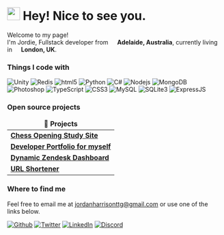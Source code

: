 <h1><img src="https://emojis.slackmojis.com/emojis/images/1531849430/4246/blob-sunglasses.gif?1531849430" width="30"/> Hey! Nice to see you.</h1>


<p>Welcome to my page! </br> I'm Jordie, Fullstack developer from <img src="https://cdn-icons-png.flaticon.com/512/197/197507.png" width="13"/> <b>Adelaide, Australia</b>, currently living in <img src="https://cdn-icons-png.flaticon.com/512/197/197374.png" width="13"/> <b>London, UK</b>. </p>
<h3>Things I code with</h3>
<p>
  <img alt="Unity" src="https://img.shields.io/badge/Unity-100000?style=for-the-badge&logo=unity&logoColor=white" />
  <img alt="Redis" src="https://img.shields.io/badge/redis-%23DD0031.svg?&style=for-the-badge&logo=redis&logoColor=white" />
  <img alt="html5" src="https://img.shields.io/badge/HTML5-E34F26?style=for-the-badge&logo=html5&logoColor=white" />
  <img alt="Python" src="https://img.shields.io/badge/Python-FFD43B?style=for-the-badge&logo=python&logoColor=blue" />
  <img alt="C#" src="https://img.shields.io/badge/C%23-239120?style=for-the-badge&logo=csharp&logoColor=white" />
  <img alt="Nodejs" src="https://img.shields.io/badge/Node%20js-339933?style=for-the-badge&logo=nodedotjs&logoColor=white" />
  <img alt="MongoDB" src="https://img.shields.io/badge/MongoDB-4EA94B?style=for-the-badge&logo=mongodb&logoColor=white" />
  <img alt="Photoshop" src="https://img.shields.io/badge/Adobe%20Photoshop-31A8FF?style=for-the-badge&logo=Adobe%20Photoshop&logoColor=black" />
  <img alt="TypeScript" src="https://img.shields.io/badge/TypeScript-007ACC?style=for-the-badge&logo=typescript&logoColor=white" />
  <img alt="CSS3" src="https://img.shields.io/badge/CSS3-1572B6?style=for-the-badge&logo=css3&logoColor=white" />
  <img alt="MySQL" src="https://img.shields.io/badge/MySQL-005C84?style=for-the-badge&logo=mysql&logoColor=white" />
  <img alt="SQLite3" src="https://img.shields.io/badge/Sqlite-003B57?style=for-the-badge&logo=sqlite&logoColor=white" />
  <img alt="ExpressJS" src="https://img.shields.io/badge/Express%20js-000000?style=for-the-badge&logo=express&logoColor=white" />
  
</p>
<h3>Open source projects</h3>
<table>
  <thead align="center">
    <tr border: none;>
      <td><b>🎁 Projects</b></td>
    </tr>
  </thead>
  <tbody>
    <tr>
      <td><a href="https://github.com/JordieDH/ChessOpenings"><b>Chess Opening Study Site</b></a></td>
    </tr>
	  <tr>
      <td><a href="https://github.com/JordieDH/Portfolio"><b>Developer Portfolio for myself</b></a></td>
    </tr>
    <tr>
      <td><a href="https://github.com/JordieDH/WorldsmartDashboard"><b>Dynamic Zendesk Dashboard</b></a></td>
    </tr>
    <tr>
      <td><a href="https://github.com/JordieDH/URLShortener"><b>URL Shortener</b></a></td>
    </tr>
  </tbody>
</table>

<h3>Where to find me</h3>
<p>Feel free to email me at <a href="mailto:jordanharrisonttg@gmail.com">jordanharrisonttg@gmail.com</a> or use one of the links below.</p>
<p><a href="https://github.com/jordiedh" target="_blank"><img alt="Github" src="https://img.shields.io/badge/GitHub-%2312100E.svg?&style=for-the-badge&logo=Github&logoColor=white" /></a> <a href="https://twitter.com/JordieDH" target="_blank"><img alt="Twitter" src="https://img.shields.io/badge/twitter-%231DA1F2.svg?&style=for-the-badge&logo=twitter&logoColor=white" /></a> <a href="https://www.linkedin.com/in/jordan-d-harrison/" target="_blank"><img alt="LinkedIn" src="https://img.shields.io/badge/linkedin-%230077B5.svg?&style=for-the-badge&logo=linkedin&logoColor=white" /></a> <a href="https://discord.gg/HqqwnPSgKe"><img alt="Discord" src="https://img.shields.io/badge/Discord-7289DA?style=for-the-badge&logo=discord&logoColor=white" /></a>
</p>
